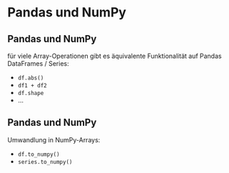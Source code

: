 # Pandas und NumPy

## Pandas und NumPy

für viele Array-Operationen gibt es äquivalente Funktionalität auf Pandas DataFrames / Series:

- `df.abs()`
- `df1 + df2`
- `df.shape`
- ...

## Pandas und NumPy

Umwandlung in NumPy-Arrays:

- `df.to_numpy()`
- `series.to_numpy()`
